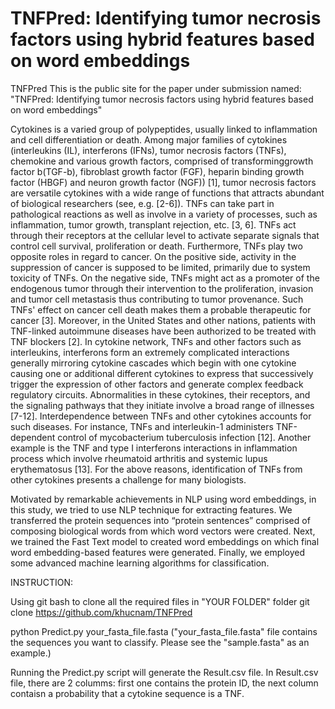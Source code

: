 # TNFPred: Identifying tumor necrosis factors using hybrid features based on word embeddings
TNFPred
This is the public site for the paper under submission named: "TNFPred: Identifying tumor necrosis factors using hybrid features based on word embeddings"

Cytokines is a varied group of polypeptides, usually linked to inflammation and cell differentiation or death. Among major families of cytokines (interleukins (IL), interferons (IFNs), tumor necrosis factors (TNFs), chemokine and various growth factors, comprised of transforminggrowth factor b(TGF-b), fibroblast growth factor (FGF), heparin binding growth factor (HBGF) and neuron growth factor (NGF)) [1], tumor necrosis factors are versatile cytokines with a wide range of functions that attracts abundant of biological researchers (see, e.g. [2-6]). TNFs can take part in pathological reactions as well as involve in a variety of processes, such as inflammation, tumor growth, transplant rejection, etc. [3, 6]. TNFs act through their receptors at the cellular level to activate separate signals that control cell survival, proliferation or death. Furthermore, TNFs play two opposite roles in regard to cancer. On the positive side, activity in the suppression of cancer is supposed to be limited, primarily due to system toxicity of TNFs. On the negative side, TNFs might act as a promoter of the endogenous tumor through their intervention to the proliferation, invasion and tumor cell metastasis thus contributing to tumor provenance. Such TNFs' effect on cancer cell death makes them a probable therapeutic for cancer [3]. Moreover, in the United States and other nations, patients with TNF-linked autoimmune diseases have been authorized to be treated with TNF blockers [2]. In cytokine network, TNFs and other factors such as interleukins, interferons form an extremely complicated interactions generally mirroring cytokine cascades which begin with one cytokine causing one or additional different cytokines to express that successively trigger the expression of other factors and generate complex feedback regulatory circuits.  Abnormalities in these cytokines, their receptors, and the signaling pathways that they initiate involve a broad range of illnesses [7-12]. Interdependence between TNFs and other cytokines accounts for such diseases. For instance, TNFs and interleukin-1 administers TNF-dependent control of mycobacterium tuberculosis infection [12]. Another example is the TNF and type I interferons interactions in inflammation process which involve rheumatoid arthritis and systemic lupus erythematosus [13]. For the above reasons, identification of TNFs from other cytokines presents a challenge for many biologists. 


Motivated by remarkable achievements in NLP using word embeddings, in this study, we tried to use NLP technique for extracting features. We transferred the protein sequences into “protein sentences” comprised of composing biological words from which word vectors were created. Next, we trained the Fast Text model to created word embeddings on which final word embedding-based features were generated. Finally, we employed some advanced machine learning algorithms for classification. 



INSTRUCTION:

Using git bash to clone all the required files in "YOUR FOLDER" folder git clone https://github.com/khucnam/TNFPred

python Predict.py your_fasta_file.fasta ("your_fasta_file.fasta" file contains the sequences you want to classify. Please see the "sample.fasta" as an example.)

Running the Predict.py script will generate the Result.csv file. In Result.csv file, there are 2 columms: first one contains the protein ID, the next column contaisn a probability that a cytokine sequence is a TNF.
